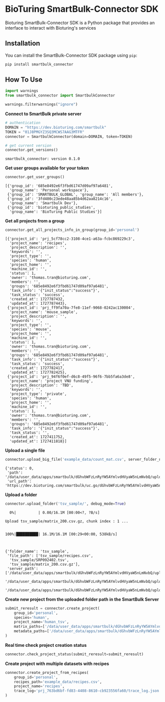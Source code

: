 # BioTuring SmartBulk-Connector SDK

Bioturing SmartBulk-Connector SDK is a Python package that provides an interface to interact with Bioturing's services

## Installation

You can install the SmartBulk-Connector SDK package using `pip`:

```bash
pip install smartbulk_connector
```

## How To Use


```python
import warnings
from smartbulk_connector import SmartbulkConnector

warnings.filterwarnings("ignore")
```

**Connect to SmartBulk private server**


```python
# authentication
DOMAIN = "https://dev.bioturing.com/smartbulk"
TOKEN = "01J8PMGYZ3SQ3MCWS7AAG3MTFR"
connector = SmartbulkConnector(domain=DOMAIN, token=TOKEN)

# get current version
connector.get_versions()
```

    smartbulk_connector: version 0.1.0


**Get user groups available for your token**


```python
connector.get_user_groups()
```




    [{'group_id': '685e8492e6f3fbd61747d09af97a6481',
      'group_name': 'Personal workspace'},
     {'group_id': 'SMARTBULK_GLOBAL', 'group_name': 'All members'},
     {'group_id': '3fd400c23ede48aa85b4d62aa8214c16',
      'group_name': 'Smartbulk Dev'},
     {'group_id': 'bioturing_public_studies',
      'group_name': 'BioTuring Public Studies'}]



**Get all projects from a group**


```python
connector.get_all_projects_info_in_group(group_id='personal')
```




    [{'project_id': 'prj_5cf78cc2-3108-4ce1-a63a-fcbc869229c3',
      'project_name': 'recipes',
      'project_description': '',
      'keywords': '',
      'project_type': '',
      'species': 'human',
      'project_home': '',
      'machine_id': '',
      'status': 1,
      'owner': 'thomas.tran@bioturing.com',
      'members': '',
      'groups': '685e8492e6f3fbd61747d09af97a6481',
      'task_info': '{"init_status":"success"}',
      'task_status': 'success',
      'created_at': 1727787432,
      'updated_at': 1727787443},
     {'project_id': 'prj_ff9fa70a-7fe8-11ef-9068-0242ac130004',
      'project_name': 'mouse_sample',
      'project_description': '',
      'keywords': '',
      'project_type': '',
      'species': 'mouse',
      'project_home': '',
      'machine_id': '',
      'status': 1,
      'owner': 'thomas.tran@bioturing.com',
      'members': '',
      'groups': '685e8492e6f3fbd61747d09af97a6481',
      'task_info': '{"init_status":"success"}',
      'task_status': 'success',
      'created_at': 1727782417,
      'updated_at': 1727782425},
     {'project_id': 'prj_94f6f0ef-d6c8-49f5-96f6-7bb5fa6a3de8',
      'project_name': 'project VNU funding',
      'project_description': 'TBD',
      'keywords': '',
      'project_type': 'private',
      'species': 'human',
      'project_home': '',
      'machine_id': '',
      'status': 1,
      'owner': 'thomas.tran@bioturing.com',
      'members': '',
      'groups': '685e8492e6f3fbd61747d09af97a6481',
      'task_info': '{"init_status":"success"}',
      'task_status': '',
      'created_at': 1727411752,
      'updated_at': 1727411818}]



**Upload a single file**


```python
connector.upload_big_file('example_data/count_mat.csv', server_folder_name='test', debug_mode=True)
```


    {'status': 0,
     'path': '/data/user_data/apps/smartbulk/dGhvbWFzLnRyYW5AYmlvdHVyaW5nLmNvbQ/upload/test/v1.count_mat.csv',
     'url_path': 'https://dev.bioturing.com/smartbulk/uc.go/dGhvbWFzLnRyYW5AYmlvdHVyaW5nLmNvbQ/upload/test/v1.count_mat.csv'}


**Upload a folder**


```python
connector.upload_folder('tsv_sample/', debug_mode=True)
```

      0%|          | 0.00/16.1M [00:00<?, ?B/s]

    Upload tsv_sample/matrix_200.csv.gz, chunk index : 1 ...


    100%|██████████| 16.1M/16.1M [00:29<00:00, 538kB/s]



    {'folder_name': 'tsv_sample',
     'file_path': ['tsv_sample/recipes.csv',
      'tsv_sample/SRP092402.tsv',
      'tsv_sample/matrix_200.csv.gz'],
     'server_path': ['/data/user_data/apps/smartbulk/dGhvbWFzLnRyYW5AYmlvdHVyaW5nLmNvbQ/upload/tsv_sample/v1.recipes.csv',
      '/data/user_data/apps/smartbulk/dGhvbWFzLnRyYW5AYmlvdHVyaW5nLmNvbQ/upload/tsv_sample/v1.SRP092402.tsv',
      '/data/user_data/apps/smartbulk/dGhvbWFzLnRyYW5AYmlvdHVyaW5nLmNvbQ/upload/tsv_sample/v1.matrix_200.csv.gz']}


**Create new project from the uploaded folder path in the SmartBulk Server**


```python
submit_reresult = connector.create_project(
    group_id='personal',
    species='human',
    project_name='human_tsv',
    matrix_paths=['/data/user_data/apps/smartbulk/dGhvbWFzLnRyYW5AYmlvdHVyaW5nLmNvbQ/upload/tsv_sample/v1.matrix_200.csv.gz'],
    metadata_paths=['/data/user_data/apps/smartbulk/dGhvbWFzLnRyYW5AYmlvdHVyaW5nLmNvbQ/upload/tsv_sample/v1.SRP092402.tsv'],
)
```

**Real time check project creation status**


```python
connector.check_project_status(submit_reresult=submit_reresult)
```

**Create project with multiple datasets with recipes**


```python
connector.create_project_from_recipes(
    group_id='personal', 
    recipes_path='example_data/recipes.csv', 
    project_name='recipes',
    trace_log='prj_763bd6bf-fd83-4408-8610-cb923556fa60/trace_log.json'
)
```
